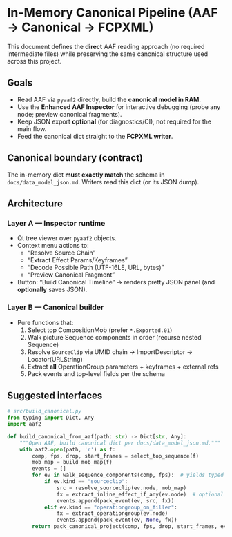 # In-Memory Canonical Pipeline (AAF → Canonical → FCPXML)

This document defines the **direct** AAF reading approach (no required intermediate files) while preserving the same canonical structure used across this project.

## Goals
- Read AAF via `pyaaf2` directly, build the **canonical model in RAM**.
- Use the **Enhanced AAF Inspector** for interactive debugging (probe any node; preview canonical fragments).
- Keep JSON export **optional** (for diagnostics/CI), not required for the main flow.
- Feed the canonical dict straight to the **FCPXML writer**.

## Canonical boundary (contract)
The in-memory dict **must exactly match** the schema in `docs/data_model_json.md`. Writers read this dict (or its JSON dump).

## Architecture

### Layer A — Inspector runtime
- Qt tree viewer over `pyaaf2` objects.
- Context menu actions to:
  - “Resolve Source Chain”
  - “Extract Effect Params/Keyframes”
  - “Decode Possible Path (UTF-16LE, URL, bytes)”
  - “Preview Canonical Fragment”
- Button: “Build Canonical Timeline” → renders pretty JSON panel (and **optionally** saves JSON).

### Layer B — Canonical builder
- Pure functions that:
  1) Select top CompositionMob (prefer `*.Exported.01`)
  2) Walk picture Sequence components in order (recurse nested Sequence)
  3) Resolve `SourceClip` via UMID chain → ImportDescriptor → Locator(URLString)
  4) Extract **all** OperationGroup parameters + keyframes + external refs
  5) Pack events and top-level fields per the schema

## Suggested interfaces

```python
# src/build_canonical.py
from typing import Dict, Any
import aaf2

def build_canonical_from_aaf(path: str) -> Dict[str, Any]:
    """Open AAF, build canonical dict per docs/data_model_json.md."""
    with aaf2.open(path, 'r') as f:
        comp, fps, drop, start_frames = select_top_sequence(f)
        mob_map = build_mob_map(f)
        events = []
        for ev in walk_sequence_components(comp, fps):  # yields typed wrappers with .kind, .node, .length_frames, .timeline_start_frames
            if ev.kind == "sourceclip":
                src = resolve_sourceclip(ev.node, mob_map)
                fx = extract_inline_effect_if_any(ev.node)  # optional
                events.append(pack_event(ev, src, fx))
            elif ev.kind == "operationgroup_on_filler":
                fx = extract_operationgroup(ev.node)
                events.append(pack_event(ev, None, fx))
        return pack_canonical_project(comp, fps, drop, start_frames, events)
